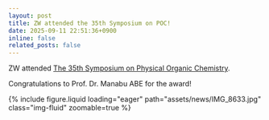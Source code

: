 ```yaml
---
layout: post
title: ZW attended the 35th Symposium on POC!
date: 2025-09-11 22:51:36+0900
inline: false
related_posts: false
---
```


ZW attended [The 35th Symposium on Physical Organic Chemistry](https://www.poc35-2025.org/).

Congratulations to Prof. Dr. Manabu ABE for the award!

<div class="col-sm-7 mt-3 mt-md-0">
    {% include figure.liquid loading="eager" path="assets/news/IMG_8633.jpg" class="img-fluid" zoomable=true %}
</div>

